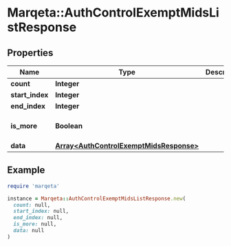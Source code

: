 # Marqeta::AuthControlExemptMidsListResponse

## Properties

| Name | Type | Description | Notes |
| ---- | ---- | ----------- | ----- |
| **count** | **Integer** |  | [optional] |
| **start_index** | **Integer** |  | [optional] |
| **end_index** | **Integer** |  | [optional] |
| **is_more** | **Boolean** |  | [optional][default to false] |
| **data** | [**Array&lt;AuthControlExemptMidsResponse&gt;**](AuthControlExemptMidsResponse.md) |  | [optional] |

## Example

```ruby
require 'marqeta'

instance = Marqeta::AuthControlExemptMidsListResponse.new(
  count: null,
  start_index: null,
  end_index: null,
  is_more: null,
  data: null
)
```

